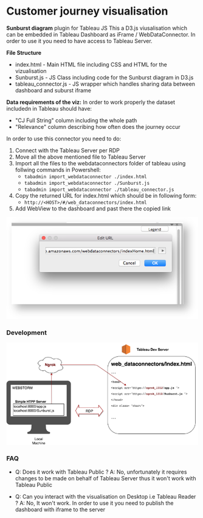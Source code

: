 #  Customer journey visualisation 
**Sunburst diagram** plugin for Tableau JS
This a D3.js viusalisation which can be embedded in Tableau Dashboard as iFrame / WebDataConnector. In order to use it you need to have access to Tableau Server. 


**File Structure**
- index.html - Main HTML file including CSS and HTML for the vizualisation 
- Sunburst.js - JS Class including code for the Sunburst diagram in D3.js
- tableau_connector.js - JS wrapper which handles sharing data between dashboard and suburst iframe

**Data requirements of the viz:**
In order to work properly the dataset includedn in Tableau should have:
- "CJ Full String" column including the whole path
- "Relevance" column describing how often does the journey occur

In order to use this connector you need to do:

1. Connect with the Tableau Server per RDP
2. Move all the above mentioned file to Tableau Server
3. Import all the files to the webdataconnectors folder of tableau using follwing commands in Powershell:
    - `tabadmin import_webdataconnector ./index.html`
    - `tabadmin import_webdataconnector ./Sunburst.js`
    - `tabadmin import_webdataconnector ./tableau_connector.js`
4. Copy the returned URL for index.html which should be in following form:
   - `http://<HOST>/#/web_dataconnectors/index.html`
5. Add WebView to the dashboard and past there the copied link 

![Alt text](/embeding-iframe.jpg?raw=true "Best practises in development ")

### Development


![Development Enviroment](/DevEnv.png?raw=true "Paste the copied link here!")
### FAQ
- Q: Does it work with Tableau Public ? 
  A: No, unfortunately it requires changes to be made on behalf of Tableau Server thus it won't work with Tableau Public 
  
- Q: Can you interact with the visualisation on Desktop i.e Tableau Reader ?
  A: No, It won't work. In order to use it you need to publish the dashboard with iframe to the server
